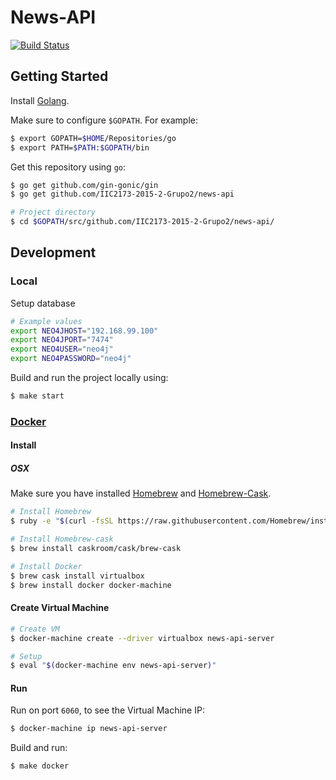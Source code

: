 # News-API
[![Build Status](https://travis-ci.org/IIC2173-2015-2-Grupo2/news-api.svg)](https://travis-ci.org/IIC2173-2015-2-Grupo2/news-api)

## Getting Started

Install [Golang](https://golang.org/).

Make sure to configure `$GOPATH`. For example:
```sh
$ export GOPATH=$HOME/Repositories/go
$ export PATH=$PATH:$GOPATH/bin
```

Get this repository using `go`:
```sh
$ go get github.com/gin-gonic/gin
$ go get github.com/IIC2173-2015-2-Grupo2/news-api

# Project directory
$ cd $GOPATH/src/github.com/IIC2173-2015-2-Grupo2/news-api/
```

## Development

### Local

Setup database
```sh
# Example values
export NEO4JHOST="192.168.99.100"
export NEO4JPORT="7474"
export NEO4USER="neo4j"
export NEO4PASSWORD="neo4j"
```

Build and run the project locally using:
```sh
$ make start
```

### [Docker](https://www.docker.com/)

#### Install

##### OSX
Make sure you have installed [Homebrew](http://brew.sh/) and [Homebrew-Cask](http://caskroom.io/).
```sh
# Install Homebrew
$ ruby -e "$(curl -fsSL https://raw.githubusercontent.com/Homebrew/install/master/install)"

# Install Homebrew-cask
$ brew install caskroom/cask/brew-cask

# Install Docker
$ brew cask install virtualbox
$ brew install docker docker-machine
```

#### Create Virtual Machine
```sh
# Create VM
$ docker-machine create --driver virtualbox news-api-server

# Setup
$ eval "$(docker-machine env news-api-server)"
```

#### Run
Run on port `6060`, to see the Virtual Machine IP:
```sh
$ docker-machine ip news-api-server
```

Build and run:
```sh
$ make docker
```
